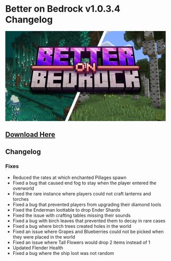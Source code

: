 # Better on Bedrock v1.0.3.4 Changelog

<div style="display: flex; align-items: center;">
  <img src="./assets/bob-rebrand.png" alt="Example Image">
</div>

## [Download Here](https://www.mediafire.com/file/onq3kds8f4vid9g/bob_1.20.80-V1.1.5.4.mcaddon/file)

## Changelog

### Fixes

- Reduced the rates at which enchanted Pillages spawn
- Fixed a bug that caused end fog to stay when the player entered the overworld
- Fixed the rare instance where players could not craft lanterns and torches
- Fixed a bug that prevented players from upgrading their diamond tools
- Fixed the Enderman loottable to drop Ender Shards
- Fixed the issue with crafting tables missing their sounds
- Fixed a bug with birch leaves that prevented them to decay in rare cases
- Fixed a bug where birch trees created holes in the world
- Fixed an issue where Grapes and Blueberries could not be picked when they were placed in the world
- Fixed an issue where Tall Flowers would drop 2 items instead of 1
- Updated Flender Health
- Fixed a bug where the ship loot was not random
